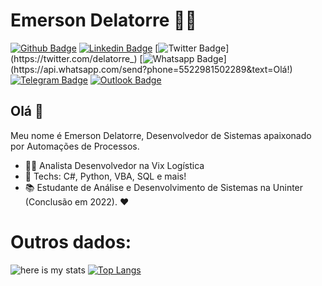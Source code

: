 # Emerson Delatorre :man_technologist:

[![Github Badge](https://img.shields.io/badge/-Github-000?style=flat-square&logo=Github&logoColor=white&link=https://github.com/delatorrea)](https://github.com/DelatorreA)
[![Linkedin Badge](https://img.shields.io/badge/-LinkedIn-blue?style=flat-square&logo=Linkedin&logoColor=white&link=https://www.linkedin.com/in/delatorrea/)](https://www.linkedin.com/in/delatorrea/)
[![Twitter Badge](https://img.shields.io/badge/-Twitter-1ca0f1?style=flat-square&labelColor=1ca0f1&logo=twitter&logoColor=white&link=https://twitter.com/delatorre_)](https://twitter.com/delatorre_)
[![Whatsapp Badge](https://img.shields.io/badge/-Whatsapp-4CA143?style=flat-square&labelColor=4CA143&logo=whatsapp&logoColor=white&link=https://api.whatsapp.com/send?phone=5522981502289&text=Olá!)](https://api.whatsapp.com/send?phone=5522981502289&text=Olá!)
[![Telegram Badge](https://img.shields.io/badge/-Telegram-1ca0f1?style=flat-square&labelColor=1ca0f1&logo=telegram&logoColor=white&link=https://t.me/delatorrea)](https://t.me/delatorrea)
[![Outlook Badge](https://img.shields.io/badge/-Microsoft-blue?style=flat-square&logo=Microsoft&logoColor=white&link=mailto:emerson@delatorre.dev)](mailto:emerson@delatorre.dev)


## Olá 👋

Meu nome é Emerson Delatorre, Desenvolvedor de Sistemas apaixonado por Automações de Processos.

- :office_worker: Analista Desenvolvedor na Vix Logística
- :blue_heart: Techs: C#, Python, VBA, SQL e mais!
- :books: Estudante de Análise e Desenvolvimento de Sistemas na Uninter (Conclusão em 2022). :heart:


# Outros dados:

![here is my stats](https://github-readme-stats.vercel.app/api?username=delatorrea&show_icons=true&hide_border=true)  [![Top Langs](https://github-readme-stats.vercel.app/api/top-langs/?username=delatorrea&layout=compact)](https://github.com/delatorrea/github-readme-stats)

